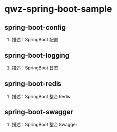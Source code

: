 # qwz-spring-boot-sample

## spring-boot-config
1. 描述：SpringBoot 配置
   
## spring-boot-logging
1. 描述：SpringBoot 日志

## spring-boot-redis
1. 描述：SpringBoot 整合 Redis

## spring-boot-swagger
1. 描述：SpringBoot 整合 Swagger